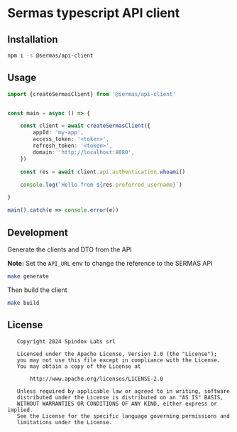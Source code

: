 # Sermas typescript API client

## Installation

```sh
npm i -s @sermas/api-client
```

## Usage

```ts
import {createSermasClient} from '@sermas/api-client'


const main = async () => {

    const client = await createSermasClient({
        appId: 'my-app',
        access_token: '<token>',
        refresh_token: '<token>',
        domain: 'http://localhost:8080',
    })

    const res = await client.api.authentication.whoami()

    console.log(`Hello from ${res.preferred_username}`)

}

main().catch(e => console.error(e))
```


## Development

Generate the clients and DTO from the API

**Note:** Set the `API_URL` env to change the reference to the SERMAS API

```sh
make generate
```

Then build the client

```sh
make build
```

## License
```
   Copyright 2024 Spindox Labs srl

   Licensed under the Apache License, Version 2.0 (the "License");
   you may not use this file except in compliance with the License.
   You may obtain a copy of the License at

       http://www.apache.org/licenses/LICENSE-2.0

   Unless required by applicable law or agreed to in writing, software
   distributed under the License is distributed on an "AS IS" BASIS,
   WITHOUT WARRANTIES OR CONDITIONS OF ANY KIND, either express or implied.
   See the License for the specific language governing permissions and
   limitations under the License.
```
